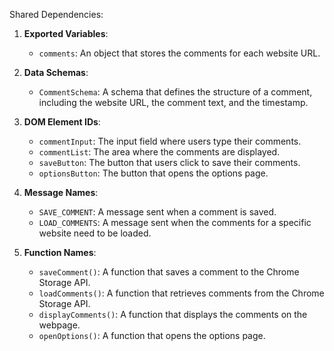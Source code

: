 Shared Dependencies:

1. **Exported Variables**: 
   - `comments`: An object that stores the comments for each website URL.

2. **Data Schemas**: 
   - `CommentSchema`: A schema that defines the structure of a comment, including the website URL, the comment text, and the timestamp.

3. **DOM Element IDs**: 
   - `commentInput`: The input field where users type their comments.
   - `commentList`: The area where the comments are displayed.
   - `saveButton`: The button that users click to save their comments.
   - `optionsButton`: The button that opens the options page.

4. **Message Names**: 
   - `SAVE_COMMENT`: A message sent when a comment is saved.
   - `LOAD_COMMENTS`: A message sent when the comments for a specific website need to be loaded.

5. **Function Names**: 
   - `saveComment()`: A function that saves a comment to the Chrome Storage API.
   - `loadComments()`: A function that retrieves comments from the Chrome Storage API.
   - `displayComments()`: A function that displays the comments on the webpage.
   - `openOptions()`: A function that opens the options page.